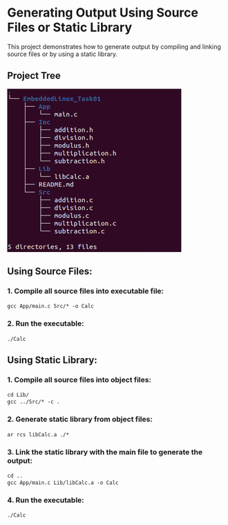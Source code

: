 # Generating Output Using Source Files or Static Library

This project demonstrates how to generate output by compiling and linking source files or by using a static library.

## Project Tree
![](Project_Tree.png)


## Using Source Files:

### 1. Compile all source files into executable file:
    gcc App/main.c Src/* -o Calc

### 2. Run the executable:
    ./Calc

## Using Static Library:

### 1. Compile all source files into object files:
    cd Lib/
    gcc ../Src/* -c .

### 2. Generate static library from object files:
    ar rcs libCalc.a ./*

### 3. Link the static library with the main file to generate the output:
    cd ..
    gcc App/main.c Lib/libCalc.a -o Calc
    
### 4. Run the executable:
    ./Calc    
